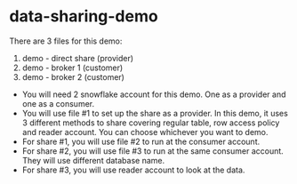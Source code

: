 # data-sharing-demo

There are 3 files for this demo:
1. demo - direct share (provider)
2. demo - broker 1 (customer)
3. demo - broker 2 (customer)

- You will need 2 snowflake account for this demo. One as a provider and one as a consumer. 
- You will use file #1 to set up the share as a provider. In this demo, it uses 3 different methods to share covering regular table, row access policy and reader account. You can choose whichever you want to demo. 
- For share #1, you will use file #2 to run at the consumer account.
- For share #2, you will use file #3 to run at the same consumer account. They will use different database name.
- For share #3, you will use reader account to look at the data.
